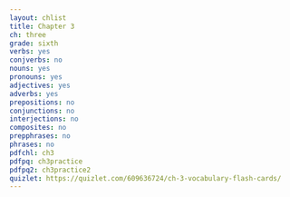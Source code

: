 ```yaml
---
layout: chlist
title: Chapter 3
ch: three
grade: sixth
verbs: yes
conjverbs: no
nouns: yes
pronouns: yes
adjectives: yes
adverbs: yes
prepositions: no
conjunctions: no
interjections: no
composites: no
prepphrases: no
phrases: no
pdfchl: ch3
pdfpq: ch3practice
pdfpq2: ch3practice2
quizlet: https://quizlet.com/609636724/ch-3-vocabulary-flash-cards/
---
```


